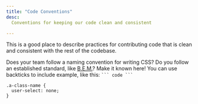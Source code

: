```yaml
---
title: "Code Conventions"
desc:
  Conventions for keeping our code clean and consistent

---
```


This is a good place to describe practices for contributing code that is clean
and consistent with the rest of the codebase.

Does your team follow a naming convention for writing CSS? Do you follow an
established standard, like [B.E.M.]?  Make it known here! You can use backticks
to include example, like this: `` ``` code ``` ``

```
.a-class-name {
  user-select: none;
}
```

[B.E.M.]: http://getbem.com/introduction/
